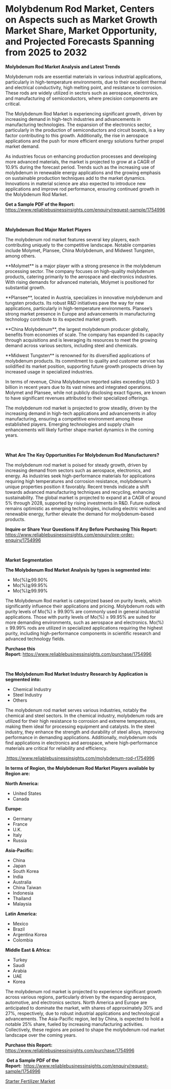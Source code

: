 <p><h1>Molybdenum Rod Market, Centers on Aspects such as Market Growth Market Share, Market Opportunity, and Projected Forecasts Spanning from 2025 to 2032</h1></p><p><strong>Molybdenum Rod Market Analysis and Latest Trends</strong></p>
<p><p>Molybdenum rods are essential materials in various industrial applications, particularly in high-temperature environments, due to their excellent thermal and electrical conductivity, high melting point, and resistance to corrosion. These rods are widely utilized in sectors such as aerospace, electronics, and manufacturing of semiconductors, where precision components are critical.</p><p>The Molybdenum Rod Market is experiencing significant growth, driven by increasing demand in high-tech industries and advancements in manufacturing technologies. The expansion of the electronics sector, particularly in the production of semiconductors and circuit boards, is a key factor contributing to this growth. Additionally, the rise in aerospace applications and the push for more efficient energy solutions further propel market demand.</p><p>As industries focus on enhancing production processes and developing more advanced materials, the market is projected to grow at a CAGR of 10.9% during the forecast period. Trends such as the increasing use of molybdenum in renewable energy applications and the growing emphasis on sustainable production techniques add to the market dynamics. Innovations in material science are also expected to introduce new applications and improve rod performance, ensuring continued growth in the Molybdenum Rod Market.</p></p>
<p><strong>Get a Sample PDF of the Report:&nbsp;</strong> <a href="https://www.reliablebusinessinsights.com/enquiry/request-sample/1754996?utm_campaign=3003&utm_medium=2&utm_source=Github&utm_content=ia&utm_term=01042025&utm_id=molybdenum-rod">https://www.reliablebusinessinsights.com/enquiry/request-sample/1754996</a></p>
<p>&nbsp;</p>
<p><strong>Molybdenum Rod Major Market Players</strong></p>
<p><p>The molybdenum rod market features several key players, each contributing uniquely to the competitive landscape. Notable companies include Molymet, Plansee, China Molybdenum, and Midwest Tungsten, among others.</p><p>**Molymet** is a major player with a strong presence in the molybdenum processing sector. The company focuses on high-quality molybdenum products, catering primarily to the aerospace and electronics industries. With rising demands for advanced materials, Molymet is positioned for substantial growth.</p><p>**Plansee**, located in Austria, specializes in innovative molybdenum and tungsten products. Its robust R&D initiatives pave the way for new applications, particularly in high-temperature environments. Plansee’s strong market presence in Europe and advancements in manufacturing technology contribute to its expected market growth.</p><p>**China Molybdenum**, the largest molybdenum producer globally, benefits from economies of scale. The company has expanded its capacity through acquisitions and is leveraging its resources to meet the growing demand across various sectors, including steel and chemicals.</p><p>**Midwest Tungsten** is renowned for its diversified applications of molybdenum products. Its commitment to quality and customer service has solidified its market position, supporting future growth prospects driven by increased usage in specialized industries.</p><p>In terms of revenue, China Molybdenum reported sales exceeding USD 3 billion in recent years due to its vast mines and integrated operations. Molymet and Plansee, while not publicly disclosing exact figures, are known to have significant revenues attributed to their specialized offerings. </p><p>The molybdenum rod market is projected to grow steadily, driven by the increasing demand in high-tech applications and advancements in alloy manufacturing, ensuring a competitive environment among these established players. Emerging technologies and supply chain enhancements will likely further shape market dynamics in the coming years.</p></p>
<p>&nbsp;</p>
<p><strong>What Are The Key Opportunities For Molybdenum Rod Manufacturers?</strong></p>
<p><p>The molybdenum rod market is poised for steady growth, driven by increasing demand from sectors such as aerospace, electronics, and energy. As industries seek high-performance materials for applications requiring high temperatures and corrosion resistance, molybdenum's unique properties position it favorably. Recent trends indicate a shift towards advanced manufacturing techniques and recycling, enhancing sustainability. The global market is projected to expand at a CAGR of around 5% through 2028, supported by rising investments in R&D. Future outlook remains optimistic as emerging technologies, including electric vehicles and renewable energy, further elevate the demand for molybdenum-based products.</p></p>
<p><strong>Inquire or Share Your Questions If Any Before Purchasing This Report:</strong> <a href="https://www.reliablebusinessinsights.com/enquiry/pre-order-enquiry/1754996?utm_campaign=3003&utm_medium=2&utm_source=Github&utm_content=ia&utm_term=01042025&utm_id=molybdenum-rod">https://www.reliablebusinessinsights.com/enquiry/pre-order-enquiry/1754996</a></p>
<p>&nbsp;</p>
<p><strong>Market Segmentation</strong></p>
<p><strong>The Molybdenum Rod Market Analysis by types is segmented into:</strong></p>
<p><ul><li>Mo(%)≧99.90%</li><li>Mo(%)≧99.95%</li><li>Mo(%)≧99.99%</li></ul></p>
<p><p>The Molybdenum Rod market is categorized based on purity levels, which significantly influence their applications and pricing. Molybdenum rods with purity levels of Mo(%) ≥ 99.90% are commonly used in general industrial applications. Those with purity levels of Mo(%) ≥ 99.95% are suited for more demanding environments, such as aerospace and electronics. Mo(%) ≥ 99.99% rods are utilized in specialized applications requiring the highest purity, including high-performance components in scientific research and advanced technology fields.</p></p>
<p><strong>Purchase this Report:&nbsp;</strong><a href="https://www.reliablebusinessinsights.com/purchase/1754996?utm_campaign=3003&utm_medium=2&utm_source=Github&utm_content=ia&utm_term=01042025&utm_id=molybdenum-rod">https://www.reliablebusinessinsights.com/purchase/1754996</a></p>
<p>&nbsp;</p>
<p><strong>The Molybdenum Rod Market Industry Research by Application is segmented into:</strong></p>
<p><ul><li>Chemical Industry</li><li>Steel Industry</li><li>Others</li></ul></p>
<p><p>The molybdenum rod market serves various industries, notably the chemical and steel sectors. In the chemical industry, molybdenum rods are utilized for their high resistance to corrosion and extreme temperatures, making them ideal for processing equipment and catalysts. In the steel industry, they enhance the strength and durability of steel alloys, improving performance in demanding applications. Additionally, molybdenum rods find applications in electronics and aerospace, where high-performance materials are critical for reliability and efficiency.</p></p>
<p><a href="https://www.reliablebusinessinsights.com/molybdenum-rod-r1754996?utm_campaign=3003&utm_medium=2&utm_source=Github&utm_content=ia&utm_term=01042025&utm_id=molybdenum-rod">&nbsp;https://www.reliablebusinessinsights.com/molybdenum-rod-r1754996</a></p>
<p><strong>In terms of Region, the Molybdenum Rod Market Players available by Region are:</strong></p>
<p>
    <p> <strong> North America: </strong>
        <ul>
            <li>United States</li>
            <li>Canada</li>
        </ul>
        </p> 
    <p> <strong> Europe: </strong>
        <ul>
            <li>Germany</li>
            <li>France</li>
            <li>U.K.</li>
            <li>Italy</li>
            <li>Russia</li>
        </ul>
        </p> 
    <p> <strong> Asia-Pacific: </strong>
        <ul>
            <li>China</li>
            <li>Japan</li>
            <li>South Korea</li>
            <li>India</li>
            <li>Australia</li>
            <li>China Taiwan</li>
            <li>Indonesia</li>
            <li>Thailand</li>
            <li>Malaysia</li>
        </ul>
        </p> 
    <p> <strong> Latin America: </strong>
        <ul>
            <li>Mexico</li>
            <li>Brazil</li>
            <li>Argentina Korea</li>
            <li>Colombia</li>
        </ul>
        </p> 
    <p> <strong> Middle East & Africa: </strong>
        <ul>
            <li>Turkey</li>
            <li>Saudi</li>
            <li>Arabia</li>
            <li>UAE</li>
            <li>Korea</li>
        </ul>
    </p>
    </p>
<p><p>The molybdenum rod market is projected to experience significant growth across various regions, particularly driven by the expanding aerospace, automotive, and electronics sectors. North America and Europe are anticipated to dominate the market, with shares of approximately 30% and 27%, respectively, due to robust industrial applications and technological advancements. The Asia-Pacific region, led by China, is expected to hold a notable 25% share, fueled by increasing manufacturing activities. Collectively, these regions are poised to shape the molybdenum rod market landscape over the coming years.</p></p>
<p><strong>Purchase this Report: </strong><a href="https://www.reliablebusinessinsights.com/purchase/1754996?utm_campaign=3003&utm_medium=2&utm_source=Github&utm_content=ia&utm_term=01042025&utm_id=molybdenum-rod">https://www.reliablebusinessinsights.com/purchase/1754996</a></p>
<p>&nbsp;<strong>Get a Sample PDF of the Report:&nbsp;&nbsp;</strong><a href="https://www.reliablebusinessinsights.com/enquiry/request-sample/1754996?utm_campaign=3003&utm_medium=2&utm_source=Github&utm_content=ia&utm_term=01042025&utm_id=molybdenum-rod">https://www.reliablebusinessinsights.com/enquiry/request-sample/1754996</a></p>
<p><strong></strong></p>
<p><p><a href="https://github.com/briandahm87/Market-Research-Report-List-1/blob/main/starter-fertilizer-market.md?utm_campaign=3003&utm_medium=2&utm_source=Github&utm_content=ia&utm_term=01042025&utm_id=molybdenum-rod">Starter Fertilizer Market</a></p></p>
